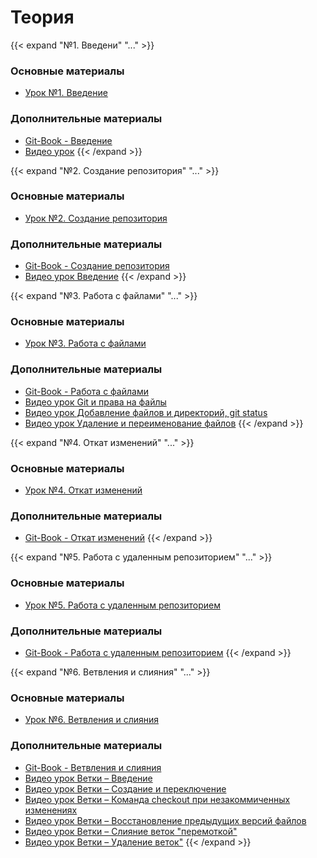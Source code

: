 # Теория

[№1. Введение]:----------------------------------------------------------

{{< expand "№1. Введени" "..." >}}
### Основные материалы

- [Урок №1. Введение](https://itvdn.com/ru/video/git-basics)

### Дополнительные материалы

- [Git-Book - Введение](https://git-scm.com/book/ru/v2/%D0%92%D0%B2%D0%B5%D0%B4%D0%B5%D0%BD%D0%B8%D0%B5-%D0%A7%D1%82%D0%BE-%D1%82%D0%B0%D0%BA%D0%BE%D0%B5-Git%3F)
- [Видео урок](https://youtu.be/W4hoc24K93E)
{{< /expand >}}

[№2. Создание репозитория]:----------------------------------------------------------

{{< expand "№2. Создание репозитория" "..." >}}
### Основные материалы

- [Урок №2. Создание репозитория](https://itvdn.com/ru/video/git-basics/repository-git)

### Дополнительные материалы

- [Git-Book - Создание репозитория](https://git-scm.com/book/ru/v2/%D0%9E%D1%81%D0%BD%D0%BE%D0%B2%D1%8B-Git-%D0%A1%D0%BE%D0%B7%D0%B4%D0%B0%D0%BD%D0%B8%D0%B5-Git-%D1%80%D0%B5%D0%BF%D0%BE%D0%B7%D0%B8%D1%82%D0%BE%D1%80%D0%B8%D1%8F)
- [Видео урок Введение](https://youtu.be/j2F77U-2FuQ)
{{< /expand >}}

[№3. Работа с файлами]:----------------------------------------------------------

{{< expand "№3. Работа с файлами" "..." >}}
### Основные материалы

- [Урок №3. Работа с файлами](https://itvdn.com/ru/video/git-basics/files-git)

### Дополнительные материалы

- [Git-Book - Работа с файлами](https://git-scm.com/book/ru/v2/%D0%9E%D1%81%D0%BD%D0%BE%D0%B2%D1%8B-Git-%D0%97%D0%B0%D0%BF%D0%B8%D1%81%D1%8C-%D0%B8%D0%B7%D0%BC%D0%B5%D0%BD%D0%B5%D0%BD%D0%B8%D0%B9-%D0%B2-%D1%80%D0%B5%D0%BF%D0%BE%D0%B7%D0%B8%D1%82%D0%BE%D1%80%D0%B8%D0%B9)
- [Видео урок Git и права на файлы](https://youtu.be/KrlYu1ToS-o)
- [Видео урок Добавление файлов и директорий, git status](https://youtu.be/xzEMA7rzN3Y)
- [Видео урок Удаление и переименование файлов](https://youtu.be/W71P4I0MGr0)
{{< /expand >}}

[№4. Откат изменений]:----------------------------------------------------------

{{< expand "№4. Откат изменений" "..." >}}
### Основные материалы

- [Урок №4. Откат изменений](https://itvdn.com/ru/video/git-basics/rollback)

### Дополнительные материалы

- [Git-Book - Откат изменений](https://git-scm.com/book/ru/v2/%D0%9E%D1%81%D0%BD%D0%BE%D0%B2%D1%8B-Git-%D0%9E%D0%BF%D0%B5%D1%80%D0%B0%D1%86%D0%B8%D0%B8-%D0%BE%D1%82%D0%BC%D0%B5%D0%BD%D1%8B)
{{< /expand >}}

[№5. Работа с удаленным репозиторием]:----------------------------------------------------------

{{< expand "№5. Работа с удаленным репозиторием" "..." >}}
### Основные материалы

- [Урок №5. Работа с удаленным репозиторием](https://itvdn.com/ru/video/git-basics/remote-repository-git)

### Дополнительные материалы

- [Git-Book - Работа с удаленным репозиторием](https://git-scm.com/book/ru/v2/%D0%9E%D1%81%D0%BD%D0%BE%D0%B2%D1%8B-Git-%D0%A0%D0%B0%D0%B1%D0%BE%D1%82%D0%B0-%D1%81-%D1%83%D0%B4%D0%B0%D0%BB%D1%91%D0%BD%D0%BD%D1%8B%D0%BC%D0%B8-%D1%80%D0%B5%D0%BF%D0%BE%D0%B7%D0%B8%D1%82%D0%BE%D1%80%D0%B8%D1%8F%D0%BC%D0%B8)
{{< /expand >}}

[№6. Ветвления и слияния]:----------------------------------------------------------

{{< expand "№6. Ветвления и слияния" "..." >}}
### Основные материалы

- [Урок №6. Ветвления и слияния](https://itvdn.com/ru/video/git-basics/branching-and-merging)

### Дополнительные материалы

- [Git-Book - Ветвления и слияния](https://git-scm.com/book/ru/v2/%D0%92%D0%B5%D1%82%D0%B2%D0%BB%D0%B5%D0%BD%D0%B8%D0%B5-%D0%B2-Git-%D0%9E%D1%81%D0%BD%D0%BE%D0%B2%D1%8B-%D0%B2%D0%B5%D1%82%D0%B2%D0%BB%D0%B5%D0%BD%D0%B8%D1%8F-%D0%B8-%D1%81%D0%BB%D0%B8%D1%8F%D0%BD%D0%B8%D1%8F)
- [Видео урок Ветки – Введение](https://youtu.be/aSohh-m5vJY)
- [Видео урок Ветки – Создание и переключение](https://youtu.be/ydtgQSaUzw0)
- [Видео урок Ветки – Команда checkout при незакоммиченных изменениях](https://youtu.be/KxKjBneF_NI)
- [Видео урок Ветки – Восстановление предыдущих версий файлов](https://youtu.be/3z-LjQacu2Q)
- [Видео урок Ветки – Слияние веток "перемоткой"](https://youtu.be/g--N6QHbt6Q)
- [Видео урок Ветки – Удаление веток"](https://youtu.be/yFVPNYSTlLQ)
{{< /expand >}}